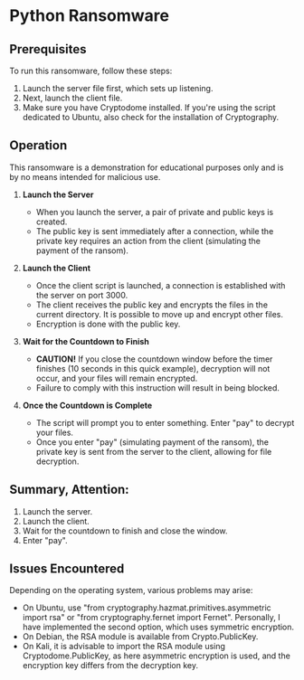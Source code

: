 # Python Ransomware

## Prerequisites

To run this ransomware, follow these steps:

1. Launch the server file first, which sets up listening.
2. Next, launch the client file.
3. Make sure you have Cryptodome installed. If you're using the script dedicated to Ubuntu, also check for the installation of Cryptography.

## Operation

This ransomware is a demonstration for educational purposes only and is by no means intended for malicious use.

1. **Launch the Server**

   - When you launch the server, a pair of private and public keys is created.
   - The public key is sent immediately after a connection, while the private key requires an action from the client (simulating the payment of the ransom).

2. **Launch the Client**

   - Once the client script is launched, a connection is established with the server on port 3000.
   - The client receives the public key and encrypts the files in the current directory. It is possible to move up and encrypt other files.
   - Encryption is done with the public key.

3. **Wait for the Countdown to Finish**

   - **CAUTION!** If you close the countdown window before the timer finishes (10 seconds in this quick example), decryption will not occur, and your files will remain encrypted.
   - Failure to comply with this instruction will result in being blocked.

4. **Once the Countdown is Complete**

   - The script will prompt you to enter something. Enter "pay" to decrypt your files.
   - Once you enter "pay" (simulating payment of the ransom), the private key is sent from the server to the client, allowing for file decryption.

## Summary, Attention:

1. Launch the server.
2. Launch the client.
3. Wait for the countdown to finish and close the window.
4. Enter "pay".

## Issues Encountered

Depending on the operating system, various problems may arise:

- On Ubuntu, use "from cryptography.hazmat.primitives.asymmetric import rsa" or "from cryptography.fernet import Fernet". Personally, I have implemented the second option, which uses symmetric encryption.
- On Debian, the RSA module is available from Crypto.PublicKey.
- On Kali, it is advisable to import the RSA module using Cryptodome.PublicKey, as here asymmetric encryption is used, and the encryption key differs from the decryption key.


